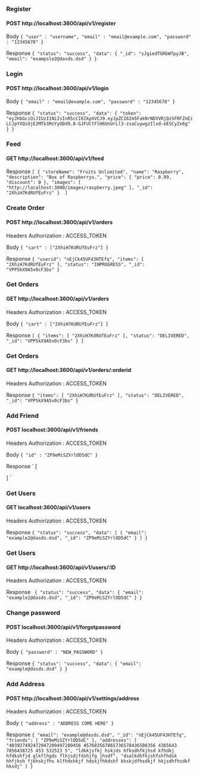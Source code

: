 ### Register 
#### POST http://localhost:3600/api/v1/register

Body 
`
{
    "user" : "username",
    "email" : "email@example.com",
    "password" : "12345678"
}
`

Response
`
{
    "status": "success",
    "data": {
        "_id": "sJgiedTGRbW7pyJB",
        "email": "exampsle2@dasds.dsd"
    }
}
`

### Login 
#### POST http://localhost:3600/api/v1/login

Body 
`
{
    "email" : "email@example.com",
    "password" : "12345678"
}
`

Response
`
{
    "status": "success",
    "data": {
        "token": "eyJhbGciOiJIUzI1NiIsInR5cCI6IkpXVCJ9.eyJpZCI6Im5FakNrNDVVRjQzSFRFZnEiLCJpYXQiOjE2MTk1MzYyODd9.8-GJFUCtFlH6UnUrLl3-zsaCuywgzIlxd-eESCyZx6g"
    }
}
`

### Feed 
#### GET http://localhost:3600/api/v1/feed

Response
`
[
   {
        "storeName": "Fruits Unlimited",
        "name": "Raspberry",
        "description": "Box of Raspberrys.",
        "price": {
            "price": 0.99,
            "discount": 0
        },
        "images": [
            "http://localhost:3000/images/raspberry.jpeg"
        ],
        "_id": "2XhiH7KdRUfEuFrz"
    } 
]
`

### Create Order 
#### POST http://localhost:3600/api/v1/orders

Headers
Authorization : ACCESS_TOKEN

Body 
`
{
    "cart" : ["2XhiH7KdRUfEuFrz"]
}
`

Response
`
{
    "userid": "nEjCk45UF43HTEfq",
    "items": [
        "2XhiH7KdRUfEuFrz"
    ],
    "status": "INPROGRESS",
    "_id": "VPP5kX9A5v0cF3bs"
}
`

### Get Orders
#### GET http://localhost:3600/api/v1/orders

Headers
Authorization : ACCESS_TOKEN

Body 
`
{
    "cart" : ["2XhiH7KdRUfEuFrz"]
}
`

Response
`
[
    {
        "items": [
            "2XhiH7KdRUfEuFrz"
        ],
        "status": "DELIVERED",
        "_id": "VPP5kX9A5v0cF3bs"
    }
]
`

### Get Orders
#### GET http://localhost:3600/api/v1/orders/:orderid

Headers
Authorization : ACCESS_TOKEN

Response
`
{
        "items": [
            "2XhiH7KdRUfEuFrz"
        ],
        "status": "DELIVERED",
        "_id": "VPP5kX9A5v0cF3bs"
}
`

### Add Friend
#### POST localhost:3600/api/v1/friends

Headers
Authorization : ACCESS_TOKEN

Body 
`
{
    "id" : "ZP9eMiSZYrlOD5dC"
}
`

Response
`
[
    
]
`

### Get Users
#### GET localhost:3600/api/v1/users

Headers
Authorization : ACCESS_TOKEN


Response `
{
    "status": "success",
    "data": [
        {
            "email": "example2@dasds.dsd",
            "_id": "ZP9eMiSZYrlOD5dC"
        }
    ]
}
`

### Get Users
#### GET http://localhost:3600/api/v1/users/:ID

Headers
Authorization : ACCESS_TOKEN

Response `
{
    "status": "success",
    "data": {
        "email": "example2@dasds.dsd",
        "_id": "ZP9eMiSZYrlOD5dC"
    }
}`

### Change password
#### POST localhost:3600/api/v1/forgotpassword

Headers
Authorization : ACCESS_TOKEN

Body
`
    {
        "password" : "NEW_PASSWORD"
    }
`

Response 
`
{
    "status": "success",
    "data": {
        "email": "example@dasds.dsd"
    }
}
`

### Add Address
#### POST http://localhost:3600/api/v1/settings/address

Headers
Authorization : ACCESS_TOKEN

Body 
`
    {
        "address" : "ADDRESS COME HERE"
    }
`

Response
`
{
    "email": "example@dasds.dsd",
    "_id": "nEjCk45UF43HTEfq",
    "friends": [
        "ZP9eMiSZYrlOD5dC"
    ],
    "addresses": [
        "403927492472947209497289456 457683567865736578436586356 4365643 7856438725 453 532523 5",
        "ldkkjsfkj hskjds hfksdhfkjhsd kfhdkj hfdkshfjd glkflhgds flhjsdjfdshjfg jhsdf",
        "dsalkdhfkjshfshfhdsk hhfjksh fjkhskjfhs klfhdshkjf hdskjfhkdshf khskjdfhsdkjf hkjsdhfhsdkf hksdj"
    ]
}
`
